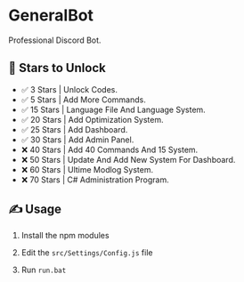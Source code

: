 # GeneralBot
Professional Discord Bot.



## 🌟 Stars to Unlock

- ✅ 3 Stars | Unlock Codes.
- ✅ 5 Stars | Add More Commands.
- ✅ 15 Stars | Language File And Language System.
- ✅ 20 Stars | Add Optimization System.
- ✅ 25 Stars | Add Dashboard.
- ✅ 30 Stars | Add Admin Panel.
- ❌ 40 Stars | Add 40 Commands And 15 System.
- ❌ 50 Stars | Update And Add New System For Dashboard.
- ❌ 60 Stars | Ultime Modlog System.
- ❌ 70 Stars | C# Administration Program.

## ✍️ Usage
1. Install the npm modules

2. Edit the `src/Settings/Config.js` file

3. Run `run.bat`
